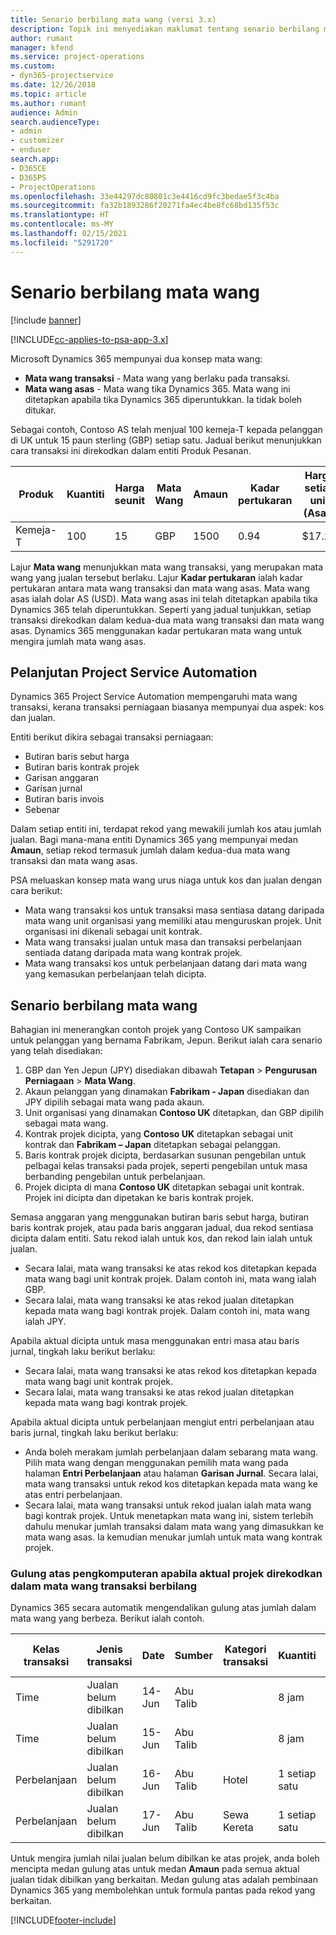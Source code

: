 ```yaml
---
title: Senario berbilang mata wang (versi 3.x)
description: Topik ini menyediakan maklumat tentang senario berbilang mata wang.
author: rumant
manager: kfend
ms.service: project-operations
ms.custom:
- dyn365-projectservice
ms.date: 12/26/2018
ms.topic: article
ms.author: rumant
audience: Admin
search.audienceType:
- admin
- customizer
- enduser
search.app:
- D365CE
- D365PS
- ProjectOperations
ms.openlocfilehash: 33e44297dc80801c3e4416cd9fc3bedae5f3c4ba
ms.sourcegitcommit: fa32b1893286f20271fa4ec4be8fc68bd135f53c
ms.translationtype: HT
ms.contentlocale: ms-MY
ms.lasthandoff: 02/15/2021
ms.locfileid: "5291720"
---
```

# <a name="multiple-currency-scenarios"></a>Senario berbilang mata wang

[!include [banner](../includes/psa-now-project-operations.md)]

[!INCLUDE[cc-applies-to-psa-app-3.x](../includes/cc-applies-to-psa-app-3x.md)]

Microsoft Dynamics 365 mempunyai dua konsep mata wang:

- **Mata wang transaksi** - Mata wang yang berlaku pada transaksi. 
- **Mata wang asas** - Mata wang tika Dynamics 365. Mata wang ini ditetapkan apabila tika Dynamics 365 diperuntukkan. Ia tidak boleh ditukar.

Sebagai contoh, Contoso AS telah menjual 100 kemeja-T kepada pelanggan di UK untuk 15 paun sterling (GBP) setiap satu. Jadual berikut menunjukkan cara transaksi ini direkodkan dalam entiti Produk Pesanan.

| Produk | Kuantiti | Harga seunit | Mata Wang | Amaun | Kadar pertukaran | Harga setiap unit (Asas)| Amaun (Asas)|
|---------|----------|----------------|----------|--------|---------------|----------------------|--------------|
| Kemeja-T | 100      | 15             | GBP      | 1500   | 0.94          | $17.25               | $1,725       |

Lajur **Mata wang** menunjukkan mata wang transaksi, yang merupakan mata wang yang jualan tersebut berlaku. Lajur **Kadar pertukaran** ialah kadar pertukaran antara mata wang transaksi dan mata wang asas. Mata wang asas ialah dolar AS (USD). Mata wang asas ini telah ditetapkan apabila tika Dynamics 365 telah diperuntukkan.
Seperti yang jadual tunjukkan, setiap transaksi direkodkan dalam kedua-dua mata wang transaksi dan mata wang asas. Dynamics 365 menggunakan kadar pertukaran mata wang untuk mengira jumlah mata wang asas.

## <a name="project-service-automation-extensions"></a>Pelanjutan Project Service Automation

Dynamics 365 Project Service Automation mempengaruhi mata wang transaksi, kerana transaksi perniagaan biasanya mempunyai dua aspek: kos dan jualan.

Entiti berikut dikira sebagai transaksi perniagaan:

- Butiran baris sebut harga
- Butiran baris kontrak projek
- Garisan anggaran
- Garisan jurnal
- Butiran baris invois
- Sebenar

Dalam setiap entiti ini, terdapat rekod yang mewakili jumlah kos atau jumlah jualan. Bagi mana-mana entiti Dynamics 365 yang mempunyai medan **Amaun**, setiap rekod termasuk jumlah dalam kedua-dua mata wang transaksi dan mata wang asas. 

PSA meluaskan konsep mata wang urus niaga untuk kos dan jualan dengan cara berikut:

- Mata wang transaksi kos untuk transaksi masa sentiasa datang daripada mata wang unit organisasi yang memiliki atau menguruskan projek. Unit organisasi ini dikenali sebagai unit kontrak.
- Mata wang transaksi jualan untuk masa dan transaksi perbelanjaan sentiada datang daripada mata wang kontrak projek.
- Mata wang transaksi kos untuk perbelanjaan datang dari mata wang yang kemasukan perbelanjaan telah dicipta.

## <a name="multiple-currency-scenario"></a>Senario berbilang mata wang

Bahagian ini menerangkan contoh projek yang Contoso UK sampaikan untuk pelanggan yang bernama Fabrikam, Jepun. Berikut ialah cara senario yang telah disediakan:

1. GBP dan Yen Jepun (JPY) disediakan dibawah **Tetapan** \> **Pengurusan Perniagaan** \> **Mata Wang**. 
2. Akaun pelanggan yang dinamakan **Fabrikam - Japan** disediakan dan JPY dipilih sebagai mata wang pada akaun.
3. Unit organisasi yang dinamakan **Contoso UK** ditetapkan, dan GBP dipilih sebagai mata wang.
4. Kontrak projek dicipta, yang **Contoso UK** ditetapkan sebagai unit kontrak dan **Fabrikam – Japan** ditetapkan sebagai pelanggan.
5. Baris kontrak projek dicipta, berdasarkan susunan pengebilan untuk pelbagai kelas transaksi pada projek, seperti pengebilan untuk masa berbanding pengebilan untuk perbelanjaan.
6. Projek dicipta di mana **Contoso UK** ditetapkan sebagai unit kontrak. Projek ini dicipta dan dipetakan ke baris kontrak projek.


Semasa anggaran yang menggunakan butiran baris sebut harga, butiran baris kontrak projek, atau pada baris anggaran jadual, dua rekod sentiasa dicipta dalam entiti. Satu rekod ialah untuk kos, dan rekod lain ialah untuk jualan.

- Secara lalai, mata wang transaksi ke atas rekod kos ditetapkan kepada mata wang bagi unit kontrak projek. Dalam contoh ini, mata wang ialah GBP.
- Secara lalai, mata wang transaksi ke atas rekod jualan ditetapkan kepada mata wang bagi kontrak projek. Dalam contoh ini, mata wang ialah JPY.

Apabila aktual dicipta untuk masa menggunakan entri masa atau baris jurnal, tingkah laku berikut berlaku:

- Secara lalai, mata wang transaksi ke atas rekod kos ditetapkan kepada mata wang bagi unit kontrak projek.
- Secara lalai, mata wang transaksi ke atas rekod jualan ditetapkan kepada mata wang bagi kontrak projek.

Apabila aktual dicipta untuk perbelanjaan mengiut entri perbelanjaan atau baris jurnal, tingkah laku berikut berlaku:

- Anda boleh merakam jumlah perbelanjaan dalam sebarang mata wang. Pilih mata wang dengan menggunakan pemilih mata wang pada halaman **Entri Perbelanjaan** atau halaman **Garisan Jurnal**. Secara lalai, mata wang transaksi untuk rekod kos ditetapkan kepada mata wang ke atas entri perbelanjaan. 
- Secara lalai, mata wang transaksi untuk rekod jualan ialah mata wang bagi kontrak projek. Untuk menetapkan mata wang ini, sistem terlebih dahulu menukar jumlah transaksi dalam mata wang yang dimasukkan ke mata wang asas. Ia kemudian menukar jumlah untuk mata wang kontrak projek. 

### <a name="computing-roll-ups-when-project-actuals-are-recorded-in-multiple-transaction-currencies"></a>Gulung atas pengkomputeran apabila aktual projek direkodkan dalam mata wang transaksi berbilang

Dynamics 365 secara automatik mengendalikan gulung atas jumlah dalam mata wang yang berbeza. Berikut ialah contoh.

| Kelas transaksi | Jenis transaksi| Date   | Sumber | Kategori transaksi | Kuantiti | Harga unit | Amaun      | Kadar pertukaran | Amaun dalam asas |
|-------------------|------------------|--------|----------|----------------------|----------|--------------|-------------|---------------|----------------|
| Time              | Jualan belum dibilkan   | 14-Jun | Abu Talib  |                      | 8 jam    | 20,000 JPY    | 160,000 JPY | 123           | 1,300.81 USD    |
| Time              | Jualan belum dibilkan   | 15-Jun | Abu Talib  |                      | 8 jam    | 20,000 JPY    | 160,000 JPY | 123           | 1,300.81 USD    |
| Perbelanjaan           | Jualan belum dibilkan   | 16-Jun | Abu Talib  | Hotel                | 1 setiap satu     | 250 EUR      | 250 EUR     | 0.94          | 265.95 USD     |
| Perbelanjaan           | Jualan belum dibilkan   | 17-Jun | Abu Talib  | Sewa Kereta           | 1 setiap satu     | 150 EUR      | 150 EUR     | 0.94          | 159.57 USD     |

Untuk mengira jumlah nilai jualan belum dibilkan ke atas projek, anda boleh mencipta medan gulung atas untuk medan **Amaun** pada semua aktual jualan tidak dibilkan yang berkaitan. Medan gulung atas adalah pembinaan Dynamics 365 yang membolehkan untuk formula pantas pada rekod yang berkaitan.


[!INCLUDE[footer-include](../includes/footer-banner.md)]